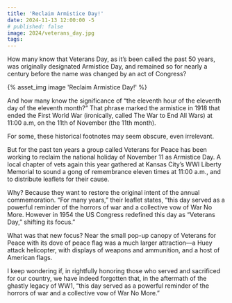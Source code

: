 ```yaml
---
title: 'Reclaim Armistice Day!'
date: 2024-11-13 12:00:00 -5
# published: false
image: 2024/veterans_day.jpg
tags:
---
```


How many know that Veterans Day, as it’s been called the past 50 years, was
originally designated Armistice Day, and remained so for nearly a century
before the name was changed by an act of Congress? 

<!-- excerpt -->
{% asset_img image 'Reclaim Armistice Day!' %}

And how many know the significance of “the eleventh hour of the eleventh day of
the eleventh month?” That phrase marked the armistice in 1918 that ended the
First World War (ironically, called The War to End All Wars) at 11:00 a.m, on
the 11th of November (the 11th month).  

For some, these historical footnotes may seem obscure, even irrelevant. 

But for the past ten years a group called Veterans for Peace has been working
to reclaim the national holiday of November 11 as Armistice Day. A local
chapter of vets again this year gathered at Kansas City’s WWI Liberty Memorial
to sound a gong of remembrance eleven times at 11:00 a.m., and to distribute
leaflets for their cause. 

Why? Because they want to restore the original intent of the annual
commemoration. “For many years,” their leaflet states, “this day served as a
powerful reminder of the horrors of war and a collective vow of War No More.
However in 1954 the US Congress redefined this day as “Veterans Day,” shifting
its focus.” 

What was that new focus? Near the small pop-up canopy of Veterans for Peace
with its dove of peace flag was a much larger attraction—a Huey attack
helicopter, with displays of weapons and ammunition, and a host of American
flags.

I keep wondering if, in rightfully honoring those who served and sacrificed for
our country, we have indeed forgotten that, in the aftermath of the ghastly
legacy of WW1, “this day served as a powerful reminder of the horrors of war
and a collective vow of War No More.”

